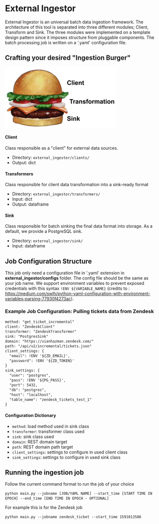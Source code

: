 # External Ingestor

External Ingestor is an universal batch data ingestion framework. 
The architecture of this tool is separated into three different modules;
Client, Transform and Sink. The three modules were implemented on a template design pattern since it imposes structure from pluggable components. The batch processing job is written on a
'.yaml' configuration file.

## Crafting your desired "Ingestion Burger"
![alt text](readme/header.png "Treating data ingestion like a self served burger!")
#### Client
Class responsible as a "client" for external data sources.
- Directory: `external_ingestor/clients/` 
- Output: dict
#### Transformers
Class responsible for client data transformation into a sink-ready format
- Directory: `external_ingestor/transformers/`
- Input: dict
- Output: dataframe
#### Sink
Class responsible for batch sinking the final data format into storage. As a default, we provide a PostgreSQL sink.
- Directory: `external_ingestor/sink/`
- Input: dataframe

## Job Configuration Structure
This job only need a configuration file in '.yaml' extension in **external_ingestor/configs** folder. The config file should be the same as your job name.
We support environment variables to prevent exposed credentials with this syntax `!ENV ${VARIABLE_NAME}` (credits to : https://medium.com/swlh/python-yaml-configuration-with-environment-variables-parsing-77930f4273ac).
### Example Job Configuration: Pulling tickets data from Zendesk
```
method: "get_ticket_incremental"
client: "ZendeskClient"
transformer: "ZendeskTransformer"
sink: "PostgresSink"
domain: "https://vianhazman.zendesk.com/"
path: "/api/v2/incremental/tickets.json"
client_settings: {
  "email": !ENV '${ZD_EMAIL}',
  "password": !ENV '${ZD_TOKEN}'
}
sink_settings: {
  "user": "postgres",
  "pass": !ENV '${PG_PASS}',
  "port": 5432,
  "db": "postgres",
  "host": "localhost",
  "table_name": "zendesk_tickets_test_1"
}
```
#### Configuration Dictionary
- `method`: load method used in sink class
- `transformer`: transformer class used
- `sink`: sink class used
- `domain`: REST domain target
- `path`: REST domain path target
- `client_settings`: settings to configure in used client class
- `sink_settings`: settings to configure in used sink class

## Running the ingestion job
Follow the current command format to run the job of your choice
```
python main.py --jobname [JOB/YAML NAME] --start_time [START TIME IN EPOCH] --end_time [END TIME IN EPOCH - OPTIONAL]
```
For example this is for the Zendesk job
```
python main.py --jobname zendesk_ticket --start_time 1591013586
```